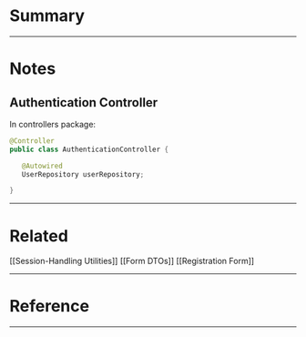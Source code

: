 # Summary

---
# Notes
## Authentication Controller

In controllers package:
```java
@Controller
public class AuthenticationController {

   @Autowired
   UserRepository userRepository;

}
```

---
# Related
[[Session-Handling Utilities]]
[[Form DTOs]]
[[Registration Form]]


---
# Reference

---

